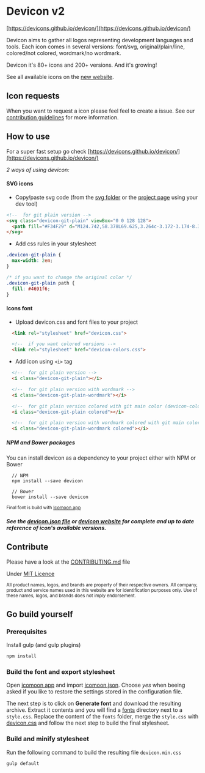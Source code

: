 # Devicon v2

[https://devicons.github.io/devicon/](https://devicons.github.io/devicon/)

Devicon aims to gather all logos representing development languages and tools.
Each icon comes in several versions: font/svg, original/plain/line, colored/not colored, wordmark/no wordmark.

Devicon it's 80+ icons and 200+ versions. And it's growing!

See all available icons on the [new website](https://devicons.github.io/devicon/).

## Icon requests
When you want to request a icon please feel feel to create a issue. See our [contribution guidelines](https://github.com/konpa/devicon/blob/master/CONTRIBUTING.md) for more information.

## How to use

For a super fast setup go check [https://devicons.github.io/devicon/](https://devicons.github.io/devicon/)

_2 ways of using devicon:_

#### SVG icons

- Copy/paste svg code (from the [svg folder](https://github.com/devicons/devicon/tree/master/icons) or the [project page](https://github.com/devicons/devicon) using your dev tool)

```html
<!--  for git plain version -->
<svg class="devicon-git-plain" viewBox="0 0 128 128">
  <path fill="#F34F29" d="M124.742,58.378L69.625,3.264c-3.172-3.174-8.32-3.174-11.497,0L46.685,14.71l14.518,14.518c3.375-1.139,7.243-0.375,9.932,2.314c2.703,2.706,3.462,6.607,2.293,9.993L87.42,55.529c3.385-1.167,7.292-0.413,9.994,2.295c3.78,3.777,3.78,9.9,0,13.679c-3.78,3.78-9.901,3.78-13.683,0c-2.842-2.844-3.545-7.019-2.105-10.521L68.578,47.933l-0.002,34.341c0.922,0.455,1.791,1.063,2.559,1.828c3.779,3.777,3.779,9.898,0,13.683c-3.779,3.777-9.904,3.777-13.679,0c-3.778-3.784-4.088-9.905-0.311-13.683C58.079,83.169,59,82.464,60,81.992V47.333c-1-0.472-1.92-1.172-2.856-2.111c-2.861-2.86-3.396-7.06-1.928-10.576L40.983,20.333L3.229,58.123c-3.175,3.177-3.155,8.325,0.02,11.5l55.126,55.114c3.173,3.174,8.325,3.174,11.503,0l54.86-54.858C127.913,66.703,127.916,61.552,124.742,58.378z"/>
</svg>
```

- Add css rules in your stylesheet
```css
.devicon-git-plain {
  max-width: 2em;
}

/* if you want to change the original color */
.devicon-git-plain path {
  fill: #4691f6;
}
```

#### Icons font

- Upload devicon.css and font files to your project

```html
  <link rel="stylesheet" href="devicon.css">

  <!--  if you want colored versions -->
  <link rel="stylesheet" href="devicon-colors.css">
```

- Add icon using `<i>` tag

```html
  <!--  for git plain version -->
  <i class="devicon-git-plain"></i>

  <!--  for git plain version with wordmark -->
  <i class="devicon-git-plain-wordmark"></i>

  <!--  for git plain version colored with git main color (devicon-color.css or devicon.min.css required) -->
  <i class="devicon-git-plain colored"></i>

  <!--  for git plain version with wordmark colored with git main color (devicon-color.css or devicon.min.css required) -->
  <i class="devicon-git-plain-wordmark colored"></i>
```

##### NPM and Bower packages

You can install devicon as a dependency to your project either with NPM or Bower

```
  // NPM
  npm install --save devicon
  
  // Bower
  bower install --save devicon
```

<sub>Final font is build with [Icomoon app](https://icomoon.io/)</sub>

##### See the [devicon.json file](https://github.com/devicons/devicon/blob/master/devicon.json) or [devicon website](https://devicons.github.io/devicon/) for complete and up to date reference of icon's available versions.

## Contribute

Please have a look at the [CONTRIBUTING.md](https://github.com/devicons/devicon/blob/master/CONTRIBUTING.md) file

Under [MIT Licence](https://github.com/devicons/devicon/blob/master/LICENSE)

<sub>All product names, logos, and brands are property of their respective owners. All company, product and service names used in this website are for identification purposes only. Use of these names, logos, and brands does not imply endorsement.</sub>

## Go build yourself
### Prerequisites
Install gulp (and gulp plugins)
```bash
npm install
```
### Build the font and export stylesheet
Open [icomoon app](https://icomoon.io/app/#/select) and import [icomoon.json](icomoon.json). Choose _yes_ when beeing asked
if you like to restore the settings stored in the configuration file.

The next step is to click on **Generate font** and download the resulting archive. Extract it
contents and you will find a [fonts](./fonts) directory next to a `style.css`. Replace the content of the `fonts` folder,
merge the `style.css` with [devicon.css](./devicon.css) and follow the next step to build the final stylesheet.

### Build and minify stylesheet
Run the following command to build the resulting file `devicon.min.css`
```bash
gulp default
```
